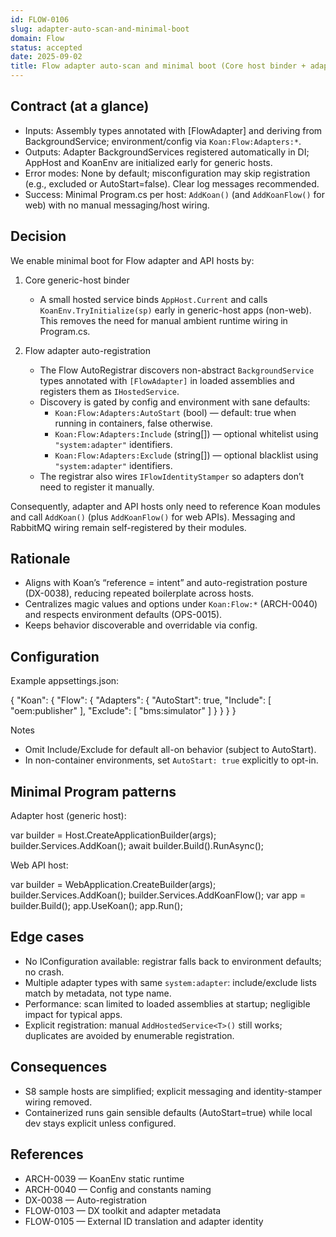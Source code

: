 ```yaml
---
id: FLOW-0106
slug: adapter-auto-scan-and-minimal-boot
domain: Flow
status: accepted
date: 2025-09-02
title: Flow adapter auto-scan and minimal boot (Core host binder + adapter auto-registration)
---
```


## Contract (at a glance)

- Inputs: Assembly types annotated with [FlowAdapter] and deriving from BackgroundService; environment/config via `Koan:Flow:Adapters:*`.
- Outputs: Adapter BackgroundServices registered automatically in DI; AppHost and KoanEnv are initialized early for generic hosts.
- Error modes: None by default; misconfiguration may skip registration (e.g., excluded or AutoStart=false). Clear log messages recommended.
- Success: Minimal Program.cs per host: `AddKoan()` (and `AddKoanFlow()` for web) with no manual messaging/host wiring.

## Decision

We enable minimal boot for Flow adapter and API hosts by:

1) Core generic-host binder
   - A small hosted service binds `AppHost.Current` and calls `KoanEnv.TryInitialize(sp)` early in generic-host apps (non-web). This removes the need for manual ambient runtime wiring in Program.cs.

2) Flow adapter auto-registration
   - The Flow AutoRegistrar discovers non-abstract `BackgroundService` types annotated with `[FlowAdapter]` in loaded assemblies and registers them as `IHostedService`.
   - Discovery is gated by config and environment with sane defaults:
     - `Koan:Flow:Adapters:AutoStart` (bool) — default: true when running in containers, false otherwise.
     - `Koan:Flow:Adapters:Include` (string[]) — optional whitelist using `"system:adapter"` identifiers.
     - `Koan:Flow:Adapters:Exclude` (string[]) — optional blacklist using `"system:adapter"` identifiers.
   - The registrar also wires `IFlowIdentityStamper` so adapters don’t need to register it manually.

Consequently, adapter and API hosts only need to reference Koan modules and call `AddKoan()` (plus `AddKoanFlow()` for web APIs). Messaging and RabbitMQ wiring remain self-registered by their modules.

## Rationale

- Aligns with Koan’s “reference = intent” and auto-registration posture (DX-0038), reducing repeated boilerplate across hosts.
- Centralizes magic values and options under `Koan:Flow:*` (ARCH-0040) and respects environment defaults (OPS-0015).
- Keeps behavior discoverable and overridable via config.

## Configuration

Example appsettings.json:

{
  "Koan": {
    "Flow": {
      "Adapters": {
        "AutoStart": true,
        "Include": [ "oem:publisher" ],
        "Exclude": [ "bms:simulator" ]
      }
    }
  }
}

Notes
- Omit Include/Exclude for default all-on behavior (subject to AutoStart).
- In non-container environments, set `AutoStart: true` explicitly to opt-in.

## Minimal Program patterns

Adapter host (generic host):

var builder = Host.CreateApplicationBuilder(args);
builder.Services.AddKoan();
await builder.Build().RunAsync();

Web API host:

var builder = WebApplication.CreateBuilder(args);
builder.Services.AddKoan();
builder.Services.AddKoanFlow();
var app = builder.Build();
app.UseKoan();
app.Run();

## Edge cases

- No IConfiguration available: registrar falls back to environment defaults; no crash.
- Multiple adapter types with same `system:adapter`: include/exclude lists match by metadata, not type name.
- Performance: scan limited to loaded assemblies at startup; negligible impact for typical apps.
- Explicit registration: manual `AddHostedService<T>()` still works; duplicates are avoided by enumerable registration.

## Consequences

- S8 sample hosts are simplified; explicit messaging and identity-stamper wiring removed.
- Containerized runs gain sensible defaults (AutoStart=true) while local dev stays explicit unless configured.

## References

- ARCH-0039 — KoanEnv static runtime
- ARCH-0040 — Config and constants naming
- DX-0038 — Auto-registration
- FLOW-0103 — DX toolkit and adapter metadata
- FLOW-0105 — External ID translation and adapter identity
